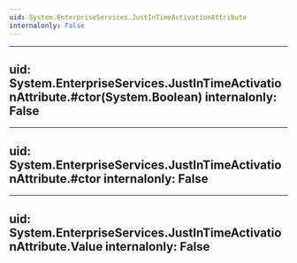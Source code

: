 ```yaml
---
uid: System.EnterpriseServices.JustInTimeActivationAttribute
internalonly: False
---
```


---
uid: System.EnterpriseServices.JustInTimeActivationAttribute.#ctor(System.Boolean)
internalonly: False
---

---
uid: System.EnterpriseServices.JustInTimeActivationAttribute.#ctor
internalonly: False
---

---
uid: System.EnterpriseServices.JustInTimeActivationAttribute.Value
internalonly: False
---
